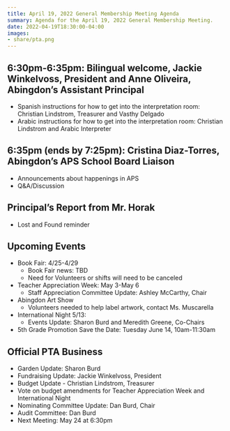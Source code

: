 ```yaml
---
title: April 19, 2022 General Membership Meeting Agenda
summary: Agenda for the April 19, 2022 General Membership Meeting.
date: 2022-04-19T18:30:00-04:00
images:
- share/pta.png
---
```


## 6:30pm-6:35pm: Bilingual welcome, Jackie Winkelvoss, President and Anne Oliveira, Abingdon’s Assistant Principal

- Spanish instructions for how to get into the interpretation room: Christian Lindstrom, Treasurer and Vasthy Delgado
- Arabic instructions for how to get into the interpretation room: Christian Lindstrom and Arabic Interpreter

## 6:35pm (ends by 7:25pm): Cristina Diaz-Torres, Abingdon’s APS School Board Liaison
- Announcements about happenings in APS
- Q&A/Discussion

## Principal’s Report from Mr. Horak
- Lost and Found reminder

## Upcoming Events

- Book Fair: 4/25-4/29
  - Book Fair news: TBD
  - Need for Volunteers or shifts will need to be canceled
- Teacher Appreciation Week: May 3-May 6
  - Staff Appreciation Committee Update: Ashley McCarthy, Chair
- Abingdon Art Show
  - Volunteers needed to help label artwork, contact Ms. Muscarella
- International Night 5/13:
  - Events Update: Sharon Burd and Meredith Greene, Co-Chairs
- 5th Grade Promotion Save the Date: Tuesday June 14, 10am-11:30am

## Official PTA Business 
- Garden Update: Sharon Burd
- Fundraising Update: Jackie Winkelvoss, President
- Budget Update - Christian Lindstrom, Treasurer
- Vote on budget amendments for Teacher Appreciation Week and International Night
- Nominating Committee Update: Dan Burd, Chair
- Audit Committee: Dan Burd
- Next Meeting: May 24 at 6:30pm
